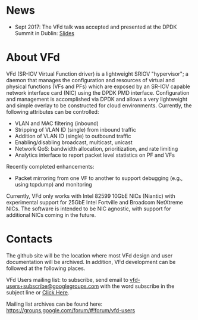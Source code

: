 # News

* Sept 2017: The VFd talk was accepted and presented at the DPDK Summit in Dublin: [Slides](https://dpdksummit.com/Archive/pdf/2017Userspace/DPDK-Userspace2017-Day2-3-VFd.pdf)

# About VFd

VFd (SR-IOV Virtual Function driver) is a lightweight SRIOV "hypervisor"; a daemon that manages the configuration and resources of virtual and physical functions (VFs and PFs) which are exposed by an SR-IOV capable network interface card (NIC) using the DPDK PMD interface. Configuration and management is accomplished via DPDK and allows a very lightweight and simple overlay to be constructed for cloud environments. Currently, the following attributes can be controlled:

* VLAN and MAC filtering (inbound)
* Stripping of VLAN ID (single) from inbound traffic
* Addition of VLAN ID (single) to outbound traffic
* Enabling/disabling broadcast, multicast, unicast
* Network QoS: bandwidth allocation, prioritization, and rate limiting
* Analytics interface to report packet level statistics on PF and VFs

Recently completed enhancements:

* Packet mirroring from one VF to another to support debugging (e.g., using tcpdump) and monitoring

Currently, VFd only works with Intel 82599 10GbE NICs (Niantic) with experimental support for 25GbE Intel Fortville and Broadcom NetXtreme NICs. The software is intended to be NIC agnostic, with support for additional NICs coming in the future. 

# Contacts

The github site will be the location where most VFd design and user documentation will be archived. In addition, VFd development can be followed at the following places.

VFd Users mailing list: to subscribe, send email to vfd-users+subscribe@googlegroups.com with the word subscribe in the subject line or <a href="mailto:vfd-users+subscribe@googlegroups.com?subject=subscribe">Click Here</a>.

Mailing list archives can be found here: https://groups.google.com/forum/#!forum/vfd-users
